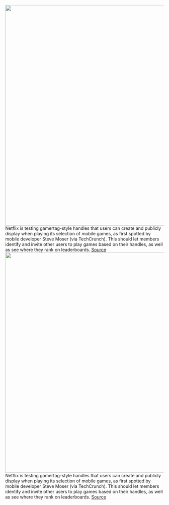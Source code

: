 <img src='https://cdn.vox-cdn.com/thumbor/6txx6B11qjQdzYj4ceV_57uBhvw=/0x0:776x517/1200x800/filters:focal(326x197:450x321)/cdn.vox-cdn.com/uploads/chorus_image/image/71291769/netflix_gamertag_test.0.jpg' width='700px' /><br/>
Netflix is testing gamertag-style handles that users can create and publicly display when playing its selection of mobile games, as first spotted by mobile developer Steve Moser (via TechCrunch). This should let members identify and invite other users to play games based on their handles, as well as see where they rank on leaderboards.
<a href='https://www.theverge.com/2022/8/27/23324515/netflix-gamertags-game-handles-mobile-gaming-community'> Source <a/><img src='https://cdn.vox-cdn.com/thumbor/6txx6B11qjQdzYj4ceV_57uBhvw=/0x0:776x517/1200x800/filters:focal(326x197:450x321)/cdn.vox-cdn.com/uploads/chorus_image/image/71291769/netflix_gamertag_test.0.jpg' width='700px' /><br/>
Netflix is testing gamertag-style handles that users can create and publicly display when playing its selection of mobile games, as first spotted by mobile developer Steve Moser (via TechCrunch). This should let members identify and invite other users to play games based on their handles, as well as see where they rank on leaderboards.
<a href='https://www.theverge.com/2022/8/27/23324515/netflix-gamertags-game-handles-mobile-gaming-community'> Source <a/>